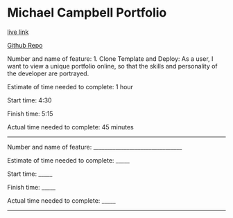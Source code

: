# Michael Campbell Portfolio

[live link](michael-campbell-portfolio.netlify.app)

[Github Repo](https://github.com/MichaelCampbell-on3001/portfolio)

Number and name of feature: 1. Clone Template and Deploy: As a user, I want to view a unique portfolio online, so that the skills and personality of the developer are portrayed.

Estimate of time needed to complete: 1 hour

Start time: 4:30

Finish time: 5:15

Actual time needed to complete: 45 minutes

---

Number and name of feature: ________________________________

Estimate of time needed to complete: _____

Start time: _____

Finish time: _____

Actual time needed to complete: _____

---